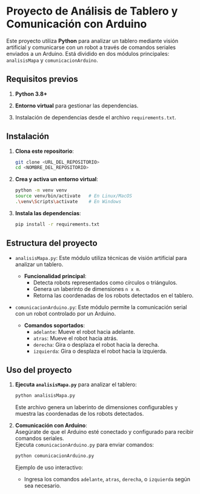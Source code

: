 # Proyecto de Análisis de Tablero y Comunicación con Arduino
Este proyecto utiliza **Python** para analizar un tablero mediante visión artificial y comunicarse con un robot a través de comandos seriales enviados a un Arduino. Está dividido en dos módulos principales: `analisisMapa` y `comunicacionArduino`.


## Requisitos previos

1. **Python 3.8+**  

2. **Entorno virtual** para gestionar las dependencias.

3. Instalación de dependencias desde el archivo `requirements.txt`.

## Instalación
1. **Clona este repositorio**:  
   ```bash
   git clone <URL_DEL_REPOSITORIO>
   cd <NOMBRE_DEL_REPOSITORIO>
   ```

2. **Crea y activa un entorno virtual**:  
   ```bash
   python -m venv venv
   source venv/bin/activate   # En Linux/MacOS
   .\venv\Scripts\activate    # En Windows
   ```

3. **Instala las dependencias**:  
   ```bash
   pip install -r requirements.txt
   ```
## Estructura del proyecto
- `analisisMapa.py`: Este módulo utiliza técnicas de visión artificial para analizar un tablero.  
  - **Funcionalidad principal**:
    - Detecta robots representados como círculos o triángulos.
    - Genera un laberinto de dimensiones `n x m`.
    - Retorna las coordenadas de los robots detectados en el tablero.

- `comunicacionArduino.py`: Este módulo permite la comunicación serial con un robot controlado por un Arduino.  
  - **Comandos soportados**:
    - `adelante`: Mueve el robot hacia adelante.
    - `atras`: Mueve el robot hacia atrás.
    - `derecha`: Gira o desplaza el robot hacia la derecha.
    - `izquierda`: Gira o desplaza el robot hacia la izquierda.

## Uso del proyecto
1. **Ejecuta `analisisMapa.py`** para analizar el tablero:  
   ```bash
   python analisisMapa.py
   ```
   Este archivo genera un laberinto de dimensiones configurables y muestra las coordenadas de los robots detectados.
   
2. **Comunicación con Arduino**:  
   Asegúrate de que el Arduino esté conectado y configurado para recibir comandos seriales.  
   Ejecuta `comunicacionArduino.py` para enviar comandos:  
   ```bash
   python comunicacionArduino.py
   ```
   Ejemplo de uso interactivo:  
   - Ingresa los comandos `adelante`, `atras`, `derecha`, o `izquierda` según sea necesario.